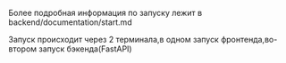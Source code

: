 Более подробная информация по запуску лежит в backend/documentation/start.md 

Запуск происходит через 2 терминала,в одном запуск фронтенда,во-втором запуск бэкенда(FastAPI)